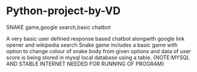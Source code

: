 # Python-project-by-VD
SNAKE game,google search,basic chatbot

A very basic user defined response based chatbot alongwith google link opener and wikipedia search
Snake game includes a basic game with option to change colour of snake body from given options and data of user score is being stored in mysql local database using a table.
{NOTE:MYSQL AND STABLE INTERNET NEEDED FOR RUNNING OF PROGRAM}
